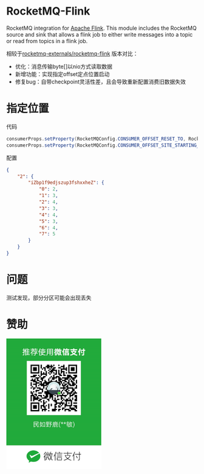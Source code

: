 # RocketMQ-Flink

RocketMQ integration for [Apache Flink](https://flink.apache.org/). This module includes the RocketMQ source and sink that allows a flink job to either write messages into a topic or read from topics in a flink job.

相较于[rocketmq-externals/rocketmq-flink](https://github.com/duhanmin/rocketmq-externals/tree/master/rocketmq-flink) 版本对比：

* 优化：消息传输byte[]以nio方式读取数据
* 新增功能：实现指定offset定点位置启动
* 修复bug：自带checkpoint灵活性差，且会导致重新配置消费旧数据失效

# 指定位置

代码
```java
consumerProps.setProperty(RocketMQConfig.CONSUMER_OFFSET_RESET_TO, RocketMQConfig.CONSUMER_OFFSET_SITE);
consumerProps.setProperty(RocketMQConfig.CONSUMER_OFFSET_SITE_STARTING_OFFSETS, "{\"2\":{\"iZbp1f9edjszup3fshxxheZ\":{\"0\":2,\"1\":3,\"2\":4,\"3\":3,\"4\":4,\"5\":3,\"6\":4,\"7\":5}}}");
```

配置
```json
{
    "2": {
        "iZbp1f9edjszup3fshxxheZ": {
            "0": 2,
            "1": 3,
            "2": 4,
            "3": 3,
            "4": 4,
            "5": 3,
            "6": 4,
            "7": 5
        }
    }
}
```

# 问题
测试发现，部分分区可能会出现丢失

# 赞助
<img src="https://github.com/duhanmin/mathematics-statistics-python/blob/master/images/90f9a871536d5910cad6c10f0297fc7.jpg" width="250">
